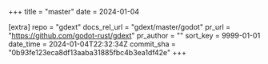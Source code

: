 +++
title = "master"
date = 2024-01-04

[extra]
repo = "gdext"
docs_rel_url = "gdext/master/godot"
pr_url = "https://github.com/godot-rust/gdext"
pr_author = ""
sort_key = 9999-01-01
date_time = 2024-01-04T22:32:34Z
commit_sha = "0b93fe123eca8df13aaba31885fbc4b3ea1df42e"
+++


